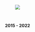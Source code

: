 <p align="center">
    <img src="https://images-ext-2.discordapp.net/external/um3raHbQyG0Cy-1YkgO2rtySyomjVv4Xucjwvb10Ok4/https/media.discordapp.net/attachments/858008247839096862/896145008950902836/original_4.gif">
</p>   
<br>

<p align="center"><strong>2015 - 2022</strong>
